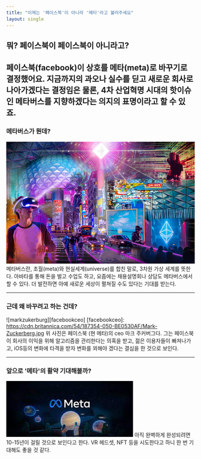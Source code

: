 ```yaml
---
title: "이제는 '페이스북'이 아니라 '메타'라고 불러주세요"
layout: single
---
```

## 뭐? 페이스북이 페이스북이 아니라고?
페이스북(facebook)이 상호를 메타(meta)로 바꾸기로 결정했어요.
지금까지의 과오나 실수를 딛고 새로운 회사로 나아가겠다는 결정임은 물론,
4차 산업혁명 시대의 핫이슈인 메타버스를 지향하겠다는 의지의 표명이라고 할 수 있죠.
---
### 메타버스가 뭔데?
![metaverse](/assets/images/metaverse.png)
메타버스란, 초월(meta)와 현실세계(universe)를 합친 말로, 3차원 가상 세계를 뜻한다. 아바타를 통해 돈을 벌고 수업도 하고, 요즘에는 채용설명회나 상담도 메타버스에서 할 수 있다. 더 발전하면 아예 새로운 세상이 펼쳐질 수도 있다는 기대를 받는다.

---
### 근데 왜 바꾸려고 하는 건데?
![markzukerburg][facebookceo]
[facebookceo]: https://cdn.britannica.com/54/187354-050-BE0530AF/Mark-Zuckerberg.jpg
위 사진은 페이스북 (현 메타)의 ceo 마크 주커버그다.
그는 페이스북이 회사의 이익을 위해 알고리즘을 관리한다는 의혹을 받고, 젊은 이용자들이 빠져나가고, iOS등의 변화에 타격을 받자 변화를 꾀해야 겠다는 결심을 한 것으로 보인다.

---
### 앞으로 '메타'의 활약 기대해볼까?
[![meta](/assets/images/meta.jpg "메타에 대해 더 알고 싶다면?")](https://about.facebook.com/ko/)
아직 완벽하게 완성되려면 10-15년이 걸릴 것으로 보인다고 한다.
VR 헤드셋, NFT 등을 시도한다고 하니 한 번 기대해도 좋을 것 같다.

